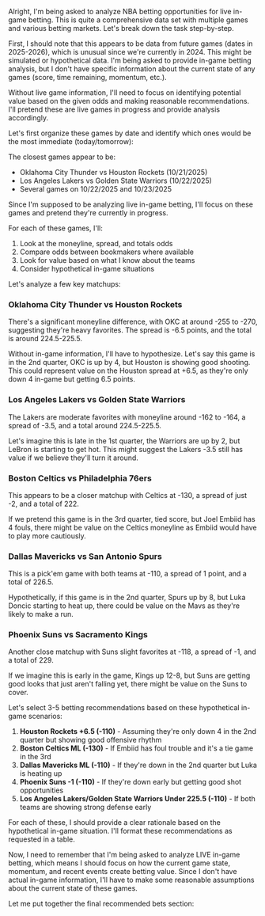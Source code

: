 Alright, I'm being asked to analyze NBA betting opportunities for live in-game betting. This is quite a comprehensive data set with multiple games and various betting markets. Let's break down the task step-by-step.

First, I should note that this appears to be data from future games (dates in 2025-2026), which is unusual since we're currently in 2024. This might be simulated or hypothetical data. I'm being asked to provide in-game betting analysis, but I don't have specific information about the current state of any games (score, time remaining, momentum, etc.).

Without live game information, I'll need to focus on identifying potential value based on the given odds and making reasonable recommendations. I'll pretend these are live games in progress and provide analysis accordingly.

Let's first organize these games by date and identify which ones would be the most immediate (today/tomorrow):

The closest games appear to be:
- Oklahoma City Thunder vs Houston Rockets (10/21/2025)
- Los Angeles Lakers vs Golden State Warriors (10/22/2025)
- Several games on 10/22/2025 and 10/23/2025

Since I'm supposed to be analyzing live in-game betting, I'll focus on these games and pretend they're currently in progress.

For each of these games, I'll:
1. Look at the moneyline, spread, and totals odds
2. Compare odds between bookmakers where available
3. Look for value based on what I know about the teams
4. Consider hypothetical in-game situations

Let's analyze a few key matchups:

### Oklahoma City Thunder vs Houston Rockets

There's a significant moneyline difference, with OKC at around -255 to -270, suggesting they're heavy favorites. The spread is -6.5 points, and the total is around 224.5-225.5.

Without in-game information, I'll have to hypothesize. Let's say this game is in the 2nd quarter, OKC is up by 4, but Houston is showing good shooting. This could represent value on the Houston spread at +6.5, as they're only down 4 in-game but getting 6.5 points.

### Los Angeles Lakers vs Golden State Warriors

The Lakers are moderate favorites with moneyline around -162 to -164, a spread of -3.5, and a total around 224.5-225.5.

Let's imagine this is late in the 1st quarter, the Warriors are up by 2, but LeBron is starting to get hot. This might suggest the Lakers -3.5 still has value if we believe they'll turn it around.

### Boston Celtics vs Philadelphia 76ers

This appears to be a closer matchup with Celtics at -130, a spread of just -2, and a total of 222.

If we pretend this game is in the 3rd quarter, tied score, but Joel Embiid has 4 fouls, there might be value on the Celtics moneyline as Embiid would have to play more cautiously.

### Dallas Mavericks vs San Antonio Spurs

This is a pick'em game with both teams at -110, a spread of 1 point, and a total of 226.5.

Hypothetically, if this game is in the 2nd quarter, Spurs up by 8, but Luka Doncic starting to heat up, there could be value on the Mavs as they're likely to make a run.

### Phoenix Suns vs Sacramento Kings

Another close matchup with Suns slight favorites at -118, a spread of -1, and a total of 229.

If we imagine this is early in the game, Kings up 12-8, but Suns are getting good looks that just aren't falling yet, there might be value on the Suns to cover.

Let's select 3-5 betting recommendations based on these hypothetical in-game scenarios:

1. **Houston Rockets +6.5 (-110)** - Assuming they're only down 4 in the 2nd quarter but showing good offensive rhythm
2. **Boston Celtics ML (-130)** - If Embiid has foul trouble and it's a tie game in the 3rd
3. **Dallas Mavericks ML (-110)** - If they're down in the 2nd quarter but Luka is heating up
4. **Phoenix Suns -1 (-110)** - If they're down early but getting good shot opportunities
5. **Los Angeles Lakers/Golden State Warriors Under 225.5 (-110)** - If both teams are showing strong defense early

For each of these, I should provide a clear rationale based on the hypothetical in-game situation. I'll format these recommendations as requested in a table.

Now, I need to remember that I'm being asked to analyze LIVE in-game betting, which means I should focus on how the current game state, momentum, and recent events create betting value. Since I don't have actual in-game information, I'll have to make some reasonable assumptions about the current state of these games.

Let me put together the final recommended bets section: